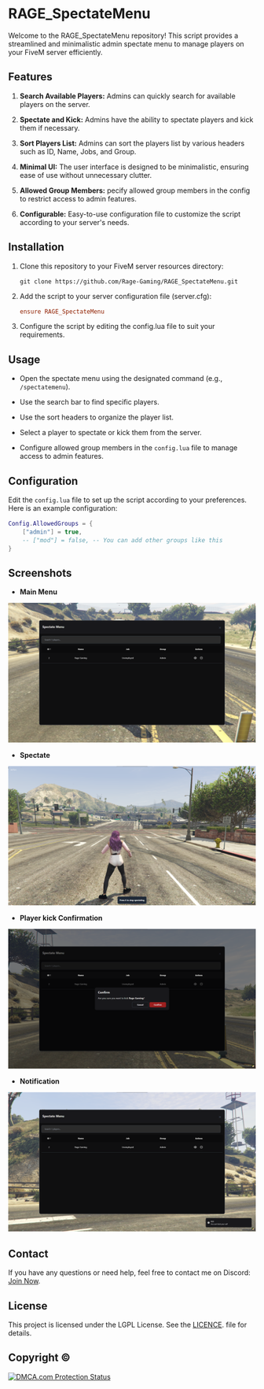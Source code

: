 # RAGE_SpectateMenu

Welcome to the RAGE_SpectateMenu repository! This script provides a streamlined and minimalistic admin spectate menu to manage players on your FiveM server efficiently.

## Features
1. **Search Available Players:** Admins can quickly search for available players on the server.

2. **Spectate and Kick:** Admins have the ability to spectate players and kick them if necessary.

3. **Sort Players List:** Admins can sort the players list by various headers such as ID, Name, Jobs, and Group.

4. **Minimal UI:** The user interface is designed to be minimalistic, ensuring ease of use without unnecessary clutter.

5. **Allowed Group Members:** pecify allowed group members in the config to restrict access to admin features.

6. **Configurable:** Easy-to-use configuration file to customize the script according to your server's needs.

## Installation

1. Clone this repository to your FiveM server resources directory:
    ```git
    git clone https://github.com/Rage-Gaming/RAGE_SpectateMenu.git
    ```

2. Add the script to your server configuration file (server.cfg):

    ```cfg
    ensure RAGE_SpectateMenu
    ```
3. Configure the script by editing the config.lua file to suit your requirements.

## Usage

- Open the spectate menu using the designated command (e.g., `/spectatemenu`).

- Use the search bar to find specific players.

- Use the sort headers to organize the player list.

- Select a player to spectate or kick them from the server.

- Configure allowed group members in the `config.lua` file to manage access to admin features.

## Configuration

Edit the `config.lua` file to set up the script according to your preferences. Here is an example configuration:

```lua
Config.AllowedGroups = {
	["admin"] = true,
	-- ["mod"] = false, -- You can add other groups like this
}
```

## Screenshots
- **Main Menu**
<img src = ".github/images/mainMenu.png">

- **Spectate**
<img src = ".github/images/InSpec.png">

- **Player kick Confirmation**
<img src = ".github/images/KickConfirmation.png">

- **Notification**
<img src = ".github/images/Notification.png">


## Contact

If you have any questions or need help, feel free to contact me on Discord: [Join Now](https://discord.gg/bDaYd2P9Vu).

## License

This project is licensed under the LGPL License. See the [LICENCE](https://github.com/Rage-Gaming/RAGE_SpectateMenu/blob/main/LICENSE). file for details.

## Copyright ©

<a href="//www.dmca.com/Protection/Status.aspx?ID=7b1b02ab-7031-4a8b-ad7e-78c3ae2fce62" title="DMCA.com Protection Status" class="dmca-badge"> <img src ="https://images.dmca.com/Badges/dmca_protected_sml_120m.png?ID=7b1b02ab-7031-4a8b-ad7e-78c3ae2fce62"  alt="DMCA.com Protection Status" /></a>

